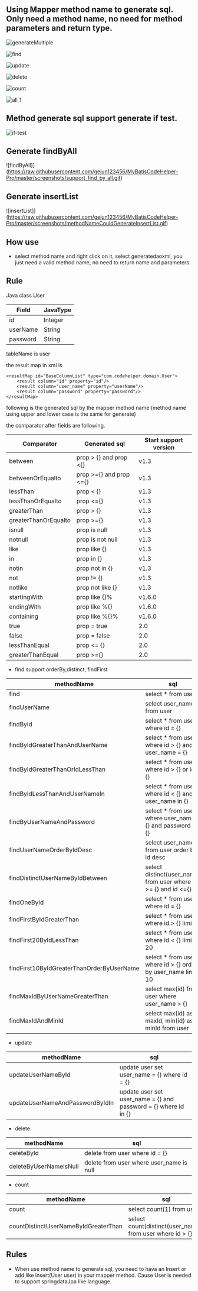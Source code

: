 ## Using Mapper method name to generate sql. Only need a method name, no need for method parameters and return type.

![generateMultiple](https://raw.githubusercontent.com/gejun123456/MyBatisCodeHelper-Pro/master/screenshots/2017_08_06_multiple_sql_generate.gif)

![find](https://raw.githubusercontent.com/gejun123456/MyBatisCodeHelper-Pro/master/screenshots/2017_08_06_find_example_2.gif)

![update](https://raw.githubusercontent.com/gejun123456/MyBatisCodeHelper-Pro/master/screenshots/update.gif)


![delete](https://raw.githubusercontent.com/gejun123456/MyBatisCodeHelper-Pro/master/screenshots/delete.gif)


![count](https://raw.githubusercontent.com/gejun123456/MyBatisCodeHelper-Pro/master/screenshots/count.gif)

![all_1](https://raw.githubusercontent.com/gejun123456/MyBatisCodeHelper-Pro/master/screenshots/all_1.gif)


## Method generate sql support generate if test.

![if-test](https://raw.githubusercontent.com/gejun123456/MyBatisCodeHelper-Pro/master/screenshots/mybatis_generate_if_test.gif)


## Generate findByAll

![findByAll]](https://raw.githubusercontent.com/gejun123456/MyBatisCodeHelper-Pro/master/screenshots/support_find_by_all.gif)


## Generate insertList
![insertList]](https://raw.githubusercontent.com/gejun123456/MyBatisCodeHelper-Pro/master/screenshots/methodNameCouldGenerateInsertList.gif)

## How use

- select method name and right click on it, select generatedaoxml,  you just need a valid method name, no need to return name and parameters.



## Rule

Java class User

Field  | JavaType
-----   | ------
id      | Integer
userName | String
password | String

tableName is user

the result map in xml is

	<resultMap id="BaseColumnList" type="com.codehelper.domain.User">
	    <result column="id" property="id"/>
	    <result column="user_name" property="userName"/>
	    <result column="password" property="password"/>
	</resultMap>


following is the generated sql by the mapper method name (method name using upper and lower case is the same for generate)


the comparator after fields are following.

Comparator  |Generated sql | Start support version
------- | -------- |---------
between |  prop > {} and prop <{}  |v1.3
betweenOrEqualto | prop >={} and prop <={} | v1.3
lessThan  | prop < {} | v1.3
lessThanOrEqualto | prop <={}  |v1.3
greaterThan | prop > {} |v1.3
greaterThanOrEqualto | prop >={} | v1.3
isnull | prop is null |v1.3
notnull | prop is not null |v1.3
like   | prop like {} |v1.3
in     | prop in {} |v1.3
notin  | prop not in {} |v1.3
not    | prop != {} |v1.3
notlike | prop not like {} |v1.3
startingWith | prop like {}% |v1.6.0
endingWith | prop like %{} |v1.6.0
containing | prop like %{}% |v1.6.0
true       | prop = true | 2.0
false      | prop = false |2.0
lessThanEqual| prop <= {} | 2.0
greaterThanEqual | prop >={}|2.0




- find
support orderBy,distinct, findFirst

methodName       |  sql
-----------  |  --------------
find         | select * from user
findUserName | select user_name from user
findById	| select * from user where id = {}
findByIdGreaterThanAndUserName | select * from user where id > {} and user_name = {}
findByIdGreaterThanOrIdLessThan | select * from user where id > {} or id < {}
findByIdLessThanAndUserNameIn  | select * from user where id < {} and user_name in {}
findByUserNameAndPassword      | select * from user where user_name = {} and password = {}
findUserNameOrderByIdDesc   | select user_name from user order by id desc
findDistinctUserNameByIdBetween | select distinct(user_name) from user where id >= {} and id <={}
findOneById	| select * from user where id = {}
findFirstByIdGreaterThan | select * from user where id > {} limit 1
findFirst20ByIdLessThan  | select * from user where id < {} limit 20
findFirst10ByIdGreaterThanOrderByUserName  | select * from user where id > {} order by user_name limit 10
findMaxIdByUserNameGreaterThan | select max(id) from user where user_name > {}
findMaxIdAndMinId   | select max(id) as maxId, min(id) as minId from user


- update

methodName     | sql
---------- |  -------
updateUserNameById | update user set user_name = {} where id = {}
updateUserNameAndPasswordByIdIn  | update user set user_name = {} and password = {} where id in {}

- delete

methodName  |  sql
------- | ---------
deleteById | delete from user where id = {}
deleteByUserNameIsNull  | delete from user where user_name is null

- count

methodName  | sql
------- | ----------
count   | select count(1) from user
countDistinctUserNameByIdGreaterThan | select count(distinct(user_name)) from user where id > {}


## Rules 

- When use method name to generate sql, you need to hava an Insert or add 
like insert(User user) in your mapper method. Cause User is needed to support springdataJpa like language.